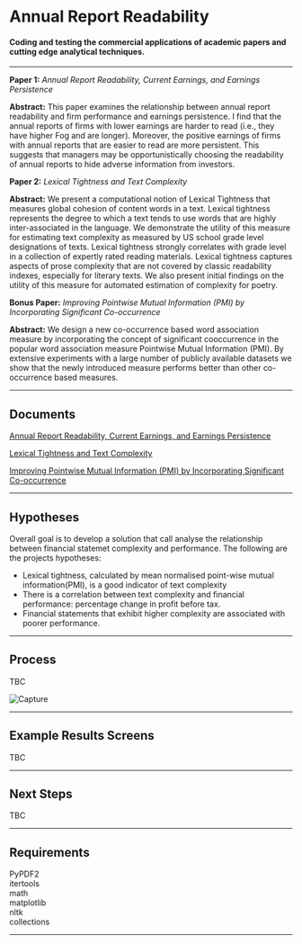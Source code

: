 Annual Report Readability
===================


#### Coding and testing the commercial applications of academic papers and cutting edge analytical techniques.
------------------------------------------------------------------------

**Paper 1:** *Annual Report Readability, Current Earnings, and Earnings Persistence*

**Abstract:** This paper examines the relationship between annual report readability and firm performance and earnings persistence. I find that the annual reports of firms with lower earnings are harder to read (i.e., they have higher Fog and are longer). Moreover, the positive earnings of firms with annual reports that are easier to read are more persistent. This suggests that managers may be opportunistically choosing the readability of annual reports to hide adverse information from investors.

**Paper 2:** *Lexical Tightness and Text Complexity*

**Abstract:** We present a computational notion of Lexical Tightness that measures global cohesion of content words in a text. Lexical tightness represents the degree to which a text tends to use words that are highly inter-associated in the language. We demonstrate the utility of this measure for estimating text complexity as measured by US school grade level designations of texts. Lexical tightness strongly correlates with grade level in a collection of expertly rated reading materials. Lexical tightness captures aspects of prose 
complexity that are not covered by classic readability indexes, especially for literary texts. We also present initial findings on the utility of this measure for automated estimation of complexity for poetry.

**Bonus Paper:** *Improving Pointwise Mutual Information (PMI) by Incorporating Significant Co-occurrence*

**Abstract:** We design a new co-occurrence based word association measure by incorporating the concept of significant cooccurrence in the popular word association measure Pointwise Mutual Information (PMI). By extensive experiments with a large number of publicly available datasets we show that the newly introduced measure performs better than other co-occurrence based measures.

----------


Documents
-------------

[Annual Report Readability, Current Earnings, and Earnings Persistence](https://papers.ssrn.com/sol3/papers.cfm?abstract_id=887382)

[Lexical Tightness and Text Complexity](https://www.aclweb.org/anthology/W13-1504.pdf)

[Improving Pointwise Mutual Information (PMI) by Incorporating Significant Co-occurrence](https://arxiv.org/pdf/1307.0596.pdf)


----------


Hypotheses
-------------------
Overall goal is to develop a solution that call analyse the relationship between financial statemet complexity and performance. The following are the projects hypotheses:

- Lexical tightness, calculated by mean normalised point-wise mutual information(PMI), is a good indicator of text complexity
- There is a correlation between text complexity and financial performance: percentage change in profit before tax.
- Financial statements that exhibit higher complexity are associated with poorer performance.

----------

Process
-------------
TBC

![Capture](https://user-images.githubusercontent.com/43980002/66356511-e235b100-e9b6-11e9-9fb3-27508110900c.JPG)

----------


Example Results Screens
--------------------
TBC

----------

Next Steps
--------------------
TBC

----------

Requirements
--------------------
PyPDF2  
itertools  
math  
matplotlib  
nltk  
collections  

----------
